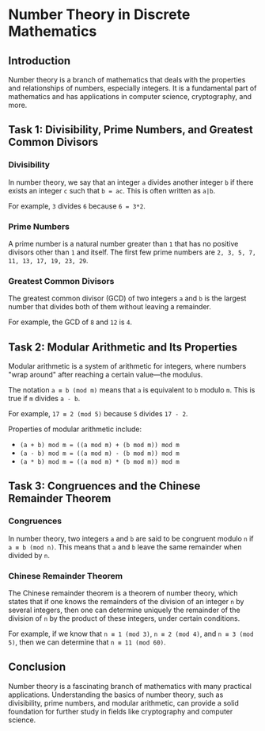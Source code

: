 # Number Theory in Discrete Mathematics

## Introduction
Number theory is a branch of mathematics that deals with the properties and relationships of numbers, especially integers. It is a fundamental part of mathematics and has applications in computer science, cryptography, and more.

## Task 1: Divisibility, Prime Numbers, and Greatest Common Divisors

### Divisibility
In number theory, we say that an integer `a` divides another integer `b` if there exists an integer `c` such that `b = ac`. This is often written as `a|b`.

For example, `3` divides `6` because `6 = 3*2`.

### Prime Numbers
A prime number is a natural number greater than `1` that has no positive divisors other than `1` and itself. The first few prime numbers are `2, 3, 5, 7, 11, 13, 17, 19, 23, 29`.

### Greatest Common Divisors
The greatest common divisor (GCD) of two integers `a` and `b` is the largest number that divides both of them without leaving a remainder. 

For example, the GCD of `8` and `12` is `4`.

## Task 2: Modular Arithmetic and Its Properties

Modular arithmetic is a system of arithmetic for integers, where numbers "wrap around" after reaching a certain value—the modulus.

The notation `a ≡ b (mod m)` means that `a` is equivalent to `b` modulo `m`. This is true if `m` divides `a - b`.

For example, `17 ≡ 2 (mod 5)` because `5` divides `17 - 2`.

Properties of modular arithmetic include:

- `(a + b) mod m = ((a mod m) + (b mod m)) mod m`
- `(a - b) mod m = ((a mod m) - (b mod m)) mod m`
- `(a * b) mod m = ((a mod m) * (b mod m)) mod m`

## Task 3: Congruences and the Chinese Remainder Theorem

### Congruences
In number theory, two integers `a` and `b` are said to be congruent modulo `n` if `a ≡ b (mod n)`. This means that `a` and `b` leave the same remainder when divided by `n`.

### Chinese Remainder Theorem
The Chinese remainder theorem is a theorem of number theory, which states that if one knows the remainders of the division of an integer `n` by several integers, then one can determine uniquely the remainder of the division of `n` by the product of these integers, under certain conditions.

For example, if we know that `n ≡ 1 (mod 3)`, `n ≡ 2 (mod 4)`, and `n ≡ 3 (mod 5)`, then we can determine that `n ≡ 11 (mod 60)`.

## Conclusion
Number theory is a fascinating branch of mathematics with many practical applications. Understanding the basics of number theory, such as divisibility, prime numbers, and modular arithmetic, can provide a solid foundation for further study in fields like cryptography and computer science.